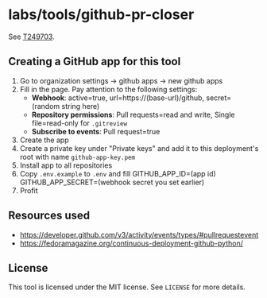 # labs/tools/github-pr-closer

See [T249703](https://phabricator.wikimedia.org/T249703).

## Creating a GitHub app for this tool

1. Go to organization settings -> github apps -> new github apps
2. Fill in the page. Pay attention to the following settings:
    * **Webhook**: active=true, url=https://(base-url)/github, secret=(random string here)
    * **Repository permissions**:  Pull requests=read and write,  Single file=read-only for `.gitreview`
    * **Subscribe to events**: Pull request=true
3. Create the app
4. Create a private key under "Private keys" and add it to this deployment's root with name `github-app-key.pem`
5. Install app to all repositories
6. Copy `.env.example` to `.env` and fill GITHUB_APP_ID=(app id) GITHUB_APP_SECRET=(webhook secret you set earlier)
7. Profit

## Resources used

- https://developer.github.com/v3/activity/events/types/#pullrequestevent
- https://fedoramagazine.org/continuous-deployment-github-python/

## License

This tool is licensed under the MIT license. See `LICENSE` for more details.